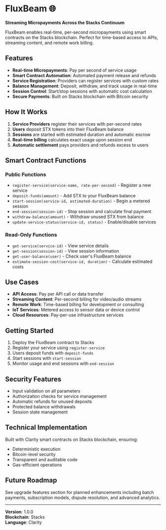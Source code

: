 # FluxBeam 🌐

**Streaming Micropayments Across the Stacks Continuum**

FluxBeam enables real-time, per-second micropayments using smart contracts on the Stacks blockchain. Perfect for time-based access to APIs, streaming content, and remote work billing.

## Features

- **Real-time Micropayments**: Pay per second of service usage
- **Smart Contract Automation**: Automated payment release and refunds
- **Service Registration**: Providers can register services with custom rates
- **Balance Management**: Deposit, withdraw, and track usage in real-time
- **Session Control**: Start/stop sessions with automatic cost calculation
- **Secure Payments**: Built on Stacks blockchain with Bitcoin security

## How It Works

1. **Service Providers** register their services with per-second rates
2. **Users** deposit STX tokens into their FluxBeam balance
3. **Sessions** are started with estimated duration and automatic escrow
4. **Real-time billing** calculates exact usage upon session end
5. **Automatic settlement** pays providers and refunds excess to users

## Smart Contract Functions

### Public Functions

- `register-service(service-name, rate-per-second)` - Register a new service
- `deposit-funds(amount)` - Add STX to your FluxBeam balance
- `start-session(service-id, estimated-duration)` - Begin a metered session
- `end-session(session-id)` - Stop session and calculate final payment
- `withdraw-balance(amount)` - Withdraw unused STX from balance
- `update-service-status(service-id, status)` - Enable/disable services

### Read-Only Functions

- `get-service(service-id)` - View service details
- `get-session(session-id)` - View session information
- `get-user-balance(user)` - Check user's FluxBeam balance
- `estimate-session-cost(service-id, duration)` - Calculate estimated costs

## Use Cases

- **API Access**: Pay per API call or data transfer
- **Streaming Content**: Per-second billing for video/audio streams
- **Remote Work**: Time-based billing for development or consulting
- **IoT Services**: Metered access to sensor data or device control
- **Cloud Resources**: Pay-per-use infrastructure services

## Getting Started

1. Deploy the FluxBeam contract to Stacks
2. Register your service using `register-service`
3. Users deposit funds with `deposit-funds`
4. Start sessions with `start-session`
5. Monitor usage and end sessions with `end-session`

## Security Features

- Input validation on all parameters
- Authorization checks for service management
- Automatic refunds for unused deposits
- Protected balance withdrawals
- Session state management

## Technical Implementation

Built with Clarity smart contracts on Stacks blockchain, ensuring:
- Deterministic execution
- Bitcoin-level security
- Transparent and auditable code
- Gas-efficient operations

## Future Roadmap

See upgrade features section for planned enhancements including batch payments, subscription models, dispute resolution, and advanced analytics.

---

**Version**: 1.0.0  
**Blockchain**: Stacks  
**Language**: Clarity